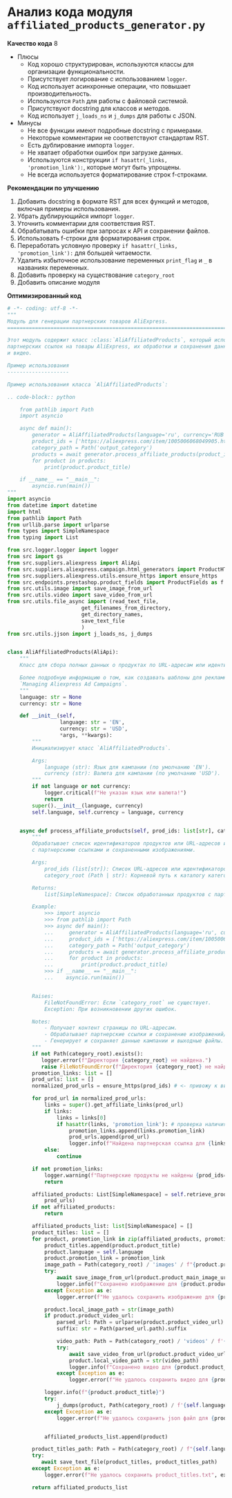 # Анализ кода модуля `affiliated_products_generator.py`

**Качество кода**
8
-  Плюсы
    - Код хорошо структурирован, используются классы для организации функциональности.
    - Присутствует логирование с использованием `logger`.
    - Код использует асинхронные операции, что повышает производительность.
    -  Используются `Path` для работы с файловой системой.
    -  Присутствуют docstring для классов и методов.
    -  Код использует `j_loads_ns` и `j_dumps` для работы с JSON.
-  Минусы
    -  Не все функции имеют подробные docstring с примерами.
    -  Некоторые комментарии не соответствуют стандартам RST.
    -  Есть дублирование импорта `logger`.
    -  Не хватает обработки ошибок при загрузке данных.
    -  Используются конструкции  `if hasattr(_links, 'promotion_link'):`, которые могут быть упрощены.
    -  Не всегда используется форматирование строк f-строками.

**Рекомендации по улучшению**

1.  Добавить docstring в формате RST для всех функций и методов, включая примеры использования.
2.  Убрать дублирующийся импорт `logger`.
3.  Уточнить комментарии для соответствия RST.
4.  Обрабатывать ошибки при запросах к API и сохранении файлов.
5.  Использовать f-строки для форматирования строк.
6.  Переработать условную проверку `if hasattr(_links, 'promotion_link'):` для большей читаемости.
7.  Удалить избыточное использование переменных `print_flag` и `_` в названиях переменных.
8.  Добавить проверку на существование `category_root`
9. Добавить описание модуля

**Оптимизированный код**

```python
# -*- coding: utf-8 -*-
"""
Модуль для генерации партнерских товаров AliExpress.
=========================================================================================

Этот модуль содержит класс :class:`AliAffiliatedProducts`, который используется для получения
партнерских ссылок на товары AliExpress, их обработки и сохранения данных, включая изображения
и видео.

Пример использования
--------------------

Пример использования класса `AliAffiliatedProducts`:

.. code-block:: python

    from pathlib import Path
    import asyncio

    async def main():
        generator = AliAffiliatedProducts(language='ru', currency='RUB')
        product_ids = ['https://aliexpress.com/item/1005006068049905.html']
        category_path = Path('output_category')
        products = await generator.process_affiliate_products(product_ids, category_path)
        for product in products:
            print(product.product_title)

    if __name__ == "__main__":
        asyncio.run(main())
"""
import asyncio
from datetime import datetime
import html
from pathlib import Path
from urllib.parse import urlparse
from types import SimpleNamespace
from typing import List

from src.logger.logger import logger
from src import gs
from src.suppliers.aliexpress import AliApi
from src.suppliers.aliexpress.campaign.html_generators import ProductHTMLGenerator, CategoryHTMLGenerator, CampaignHTMLGenerator
from src.suppliers.aliexpress.utils.ensure_https import ensure_https
from src.endpoints.prestashop.product_fields import ProductFields as f
from src.utils.image import save_image_from_url
from src.utils.video import save_video_from_url
from src.utils.file_async import (read_text_file,
                        get_filenames_from_directory,
                        get_directory_names,
                        save_text_file
                        )
from src.utils.jjson import j_loads_ns, j_dumps


class AliAffiliatedProducts(AliApi):
    """
    Класс для сбора полных данных о продуктах по URL-адресам или идентификаторам продуктов.

    Более подробную информацию о том, как создавать шаблоны для рекламных кампаний, смотрите в разделе
    `Managing Aliexpress Ad Campaigns`.
    """
    language: str = None
    currency: str = None

    def __init__(self,
                 language: str = 'EN',
                 currency: str = 'USD',
                 *args, **kwargs):
        """
        Инициализирует класс `AliAffiliatedProducts`.

        Args:
            language (str): Язык для кампании (по умолчанию 'EN').
            currency (str): Валюта для кампании (по умолчанию 'USD').
        """
        if not language or not currency:
            logger.critical(f"Не указан язык или валюта!")
            return
        super().__init__(language, currency)
        self.language, self.currency = language, currency


    async def process_affiliate_products(self, prod_ids: list[str], category_root: Path | str) -> list[SimpleNamespace]:
        """
        Обрабатывает список идентификаторов продуктов или URL-адресов и возвращает список продуктов
        с партнерскими ссылками и сохраненными изображениями.

        Args:
            prod_ids (list[str]): Список URL-адресов или идентификаторов продуктов.
            category_root (Path | str): Корневой путь к каталогу категории.

        Returns:
            list[SimpleNamespace]: Список обработанных продуктов с партнерскими ссылками и сохраненными изображениями.

        Example:
            >>> import asyncio
            >>> from pathlib import Path
            >>> async def main():
            ...     generator = AliAffiliatedProducts(language='ru', currency='RUB')
            ...     product_ids = ['https://aliexpress.com/item/1005006068049905.html']
            ...     category_path = Path('output_category')
            ...     products = await generator.process_affiliate_products(product_ids, category_path)
            ...     for product in products:
            ...         print(product.product_title)
            >>> if __name__ == "__main__":
            ...    asyncio.run(main())


        Raises:
            FileNotFoundError: Если `category_root` не существует.
            Exception: При возникновении других ошибок.

        Notes:
            - Получает контент страницы по URL-адресам.
            - Обрабатывает партнерские ссылки и сохранение изображений/видео.
            - Генерирует и сохраняет данные кампании и выходные файлы.
        """
        if not Path(category_root).exists():
           logger.error(f"Директория {category_root} не найдена.")
           raise FileNotFoundError(f"Директория {category_root} не найдена.")
        promotion_links: list = []
        prod_urls: list = []
        normalized_prod_urls = ensure_https(prod_ids) # <- привожу к виду `https://aliexpress.com/item/<product_id>.html`

        for prod_url in normalized_prod_urls:
            links = super().get_affiliate_links(prod_url)
            if links:
                links = links[0]
                if hasattr(links, 'promotion_link'): # проверка наличия аттрибута
                    promotion_links.append(links.promotion_link)
                    prod_urls.append(prod_url)
                    logger.info(f"Найдена партнерская ссылка для {links.promotion_link}")
            else:
                continue

        if not promotion_links:
            logger.warning(f"Партнерские продукты не найдены {prod_ids=}")
            return

        affiliated_products: List[SimpleNamespace] = self.retrieve_product_details(
            prod_urls)
        if not affiliated_products:
            return

        affiliated_products_list: list[SimpleNamespace] = []
        product_titles: list = []
        for product, promotion_link in zip(affiliated_products, promotion_links):
            product_titles.append(product.product_title)
            product.language = self.language
            product.promotion_link = promotion_link
            image_path = Path(category_root) / 'images' / f"{product.product_id}.png"
            try:
                await save_image_from_url(product.product_main_image_url, image_path)
                logger.info(f"Сохранено изображение для {product.product_id=}")
            except Exception as e:
                logger.error(f"Не удалось сохранить изображение для {product.product_id=}", exc_info=e)

            product.local_image_path = str(image_path)
            if product.product_video_url:
                parsed_url: Path = urlparse(product.product_video_url)
                suffix: str = Path(parsed_url.path).suffix

                video_path: Path = Path(category_root) / 'videos' / f'{product.product_id}{suffix}'
                try:
                    await save_video_from_url(product.product_video_url, video_path)
                    product.local_video_path = str(video_path)
                    logger.info(f"Сохранено видео для {product.product_id=}")
                except Exception as e:
                    logger.error(f"Не удалось сохранить видео для {product.product_id=}", exc_info=e)

            logger.info(f"{product.product_title}")
            try:
                j_dumps(product, Path(category_root) / f'{self.language}_{self.currency}' / f'{product.product_id}.json')
            except Exception as e:
                logger.error(f"Не удалось сохранить json файл для {product.product_id=}", exc_info=e)


            affiliated_products_list.append(product)

        product_titles_path: Path = Path(category_root) / f"{self.language}_{self.currency}" / 'product_titles.txt'
        try:
           await save_text_file(product_titles, product_titles_path)
        except Exception as e:
            logger.error(f"Не удалось сохранить product_titles.txt", exc_info=e)

        return affiliated_products_list